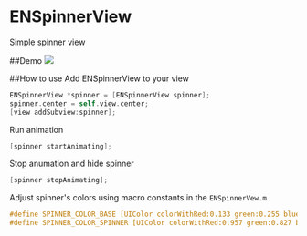 ENSpinnerView
=============

Simple spinner view


##Demo
![](http://i.imgur.com/7Oef4Gi.gif)

##How to use
Add ENSpinnerView to your view
```objective-c
ENSpinnerView *spinner = [ENSpinnerView spinner];
spinner.center = self.view.center;
[view addSubview:spinner];
```
Run animation
```objective-c
[spinner startAnimating];
```
Stop anumation and hide spinner
```objective-c
[spinner stopAnimating];
```
Adjust spinner's colors using macro constants in the `ENSpinnerVew.m`
```objective-c
#define SPINNER_COLOR_BASE [UIColor colorWithRed:0.133 green:0.255 blue:0.647 alpha:1]
#define SPINNER_COLOR_SPINNER [UIColor colorWithRed:0.957 green:0.827 blue:0.098 alpha:1];
```

